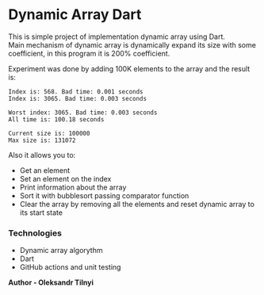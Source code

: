 # Dynamic Array Dart

This is simple project of implementation dynamic array using Dart. \
Main mechanism of dynamic array is dynamically expand its size with some coefficient, in this program it is 200% coefficient.

Experiment was done by adding 100K elements to the array and the result is:
``` 
Index is: 568. Bad time: 0.001 seconds
Index is: 3065. Bad time: 0.003 seconds

Worst index: 3065. Bad time: 0.003 seconds
All time is: 100.18 seconds

Current size is: 100000
Max size is: 131072
```

Also it allows you to:
- Get an element
- Set an element on the index
- Print information about the array
- Sort it with bubblesort passing comparator function
- Clear the array by removing all the elements and reset dynamic array to its start state

### Technologies

- Dynamic array algorythm 
- Dart
- GitHub actions and unit testing

**Author - Oleksandr Tilnyi**

